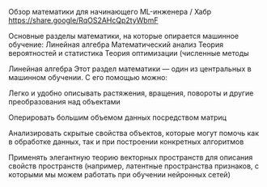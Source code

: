Обзор математики для начинающего ML-инженера / Хабр https://share.google/RqOS2AHcQp2tyWbmF

Основные разделы математики, на которые опирается машинное обучение:
Линейная алгебра
Математический анализ
Теория вероятностей и статистика
Теория оптимизации (численные методы

Линейная алгебра
Этот раздел математики — один из центральных в машинном обучении. С его помощью можно:

Легко и удобно описывать растяжения, вращения, повороты и другие преобразования над объектами

Оперировать большим объемом данных посредством матриц

Анализировать скрытые свойства объектов, которые могут помочь как в обработке данных, так и при построении конкретных алгоритмов

Применять элегантную теорию векторных пространств для описания свойств пространств (например, латентные пространства признаков, с которыми мы можем работать при обучении нейронных сетей)

